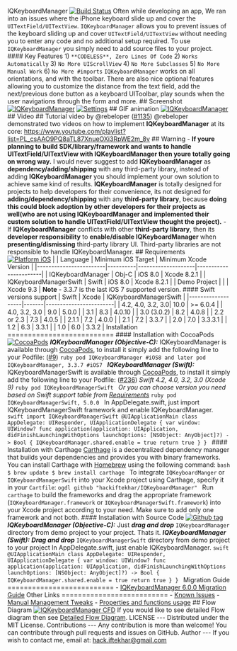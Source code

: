 IQKeyboardManager [![Build Status](https://travis-ci.org/hackiftekhar/IQKeyboardManager.svg)](https://travis-ci.org/hackiftekhar/IQKeyboardManager) Often while developing an app, We ran into an issues where the iPhone keyboard slide up and cover the `UITextField/UITextView`. `IQKeyboardManager` allows you to prevent issues of the keyboard sliding up and cover `UITextField/UITextView` without needing you to enter any code and no additional setup required. To use `IQKeyboardManager` you simply need to add source files to your project. #### Key Features 1) `**CODELESS**, Zero Lines Of Code` 2) `Works Automatically` 3) `No More UIScrollView` 4) `No More Subclasses` 5) `No More Manual Work` 6) `No More #imports` `IQKeyboardManager` works on all orientations, and with the toolbar. There are also nice optional features allowing you to customize the distance from the text field, add the next/previous done button as a keyboard UIToolbar, play sounds when the user navigations through the form and more. ## Screenshot [![IQKeyboardManager](https://raw.githubusercontent.com/hackiftekhar/IQKeyboardManager/v3.3.0/Screenshot/IQKeyboardManagerScreenshot.png)](http://youtu.be/6nhLw6hju2A) [![Settings](https://raw.githubusercontent.com/hackiftekhar/IQKeyboardManager/v3.3.0/Screenshot/IQKeyboardManagerSettings.png)](http://youtu.be/6nhLw6hju2A) ## GIF animation [![IQKeyboardManager](https://raw.githubusercontent.com/hackiftekhar/IQKeyboardManager/v3.3.0/Screenshot/IQKeyboardManager.gif)](http://youtu.be/6nhLw6hju2A) ## Video ## Tutorial video by @rebeloper ([#1135](https://github.com/hackiftekhar/IQKeyboardManager/issues/1135)) @rebeloper demonstrated two videos on how to implement **IQKeyboardManager** at its core: https://www.youtube.com/playlist?list=PL_csAAO9PQ8aTL87XnueOXi3RpWE2m_8v ## Warning - **If youre planning to build SDK/library/framework and wants to handle UITextField/UITextView with IQKeyboardManager then youre totally going on wrong way.** I would never suggest to add **IQKeyboardManager** as **dependency/adding/shipping** with any third-party library, instead of adding **IQKeyboardManager** you should implement your own solution to achieve same kind of results. **IQKeyboardManager** is totally designed for projects to help developers for their convenience, its not designed for **adding/dependency/shipping** with any **third-party library**, because **doing this could block adoption by other developers for their projects as well(who are not using IQKeyboardManager and implemented their custom solution to handle UITextField/UITextView thought the project).** - If **IQKeyboardManager** conflicts with other **third-party library**, then its **developer responsibility** to **enable/disable IQKeyboardManager** when **presenting/dismissing** third-party library UI. Third-party libraries are not responsible to handle IQKeyboardManager. ## Requirements [![Platform iOS](https://img.shields.io/badge/Platform-iOS-blue.svg?style=fla)]() | | Language | Minimum iOS Target | Minimum Xcode Version | |------------------------|----------|--------------------|-----------------------| | IQKeyboardManager | Obj-C | iOS 8.0 | Xcode 8.2.1 | | IQKeyboardManagerSwift | Swift | iOS 8.0 | Xcode 8.2.1 | | Demo Project | | | Xcode 9.3 | **Note** - 3.3.7 is the last iOS 7 supported version. #### Swift versions support | Swift | Xcode | IQKeyboardManagerSwift | |-------------------|-------|------------------------| | 4.2, 4.0, 3.2, 3.0| 10.0 | >= 6.0.4 | | 4.0, 3.2, 3.0 | 9.0 | 5.0.0 | | 3.1 | 8.3 | 4.0.10 | | 3.0 (3.0.2) | 8.2 | 4.0.8 | | 2.2 or 2.3 | 7.3 | 4.0.5 | | 2.1.1 | 7.2 | 4.0.0 | | 2.1 | 7.2 | 3.3.7 | | 2.0 | 7.0 | 3.3.3.1 | | 1.2 | 6.3 | 3.3.1 | | 1.0 | 6.0 | 3.3.2 | Installation ========================== #### Installation with CocoaPods [![CocoaPods](https://img.shields.io/cocoapods/v/IQKeyboardManager.svg)](http://cocoadocs.org/docsets/IQKeyboardManager) ***IQKeyboardManager (Objective-C):*** IQKeyboardManager is available through [CocoaPods](http://cocoapods.org), to install it simply add the following line to your Podfile: ([#9](https://github.com/hackiftekhar/IQKeyboardManager/issues/9)) ```ruby pod IQKeyboardManager #iOS8 and later pod IQKeyboardManager, 3.3.7 #iOS7 ``` ***IQKeyboardManager (Swift):*** IQKeyboardManagerSwift is available through [CocoaPods](http://cocoapods.org), to install it simply add the following line to your Podfile: ([#236](https://github.com/hackiftekhar/IQKeyboardManager/issues/236)) *Swift 4.2, 4.0, 3.2, 3.0 (Xcode 9)* ```ruby pod IQKeyboardManagerSwift ``` *Or you can choose version you need based on Swift support table from [Requirements](README.md#requirements)* ```ruby pod IQKeyboardManagerSwift, 5.0.0 ``` In AppDelegate.swift, just import IQKeyboardManagerSwift framework and enable IQKeyboardManager. ```swift import IQKeyboardManagerSwift @UIApplicationMain class AppDelegate: UIResponder, UIApplicationDelegate { var window: UIWindow? func application(application: UIApplication, didFinishLaunchingWithOptions launchOptions: [NSObject: AnyObject]?) -> Bool { IQKeyboardManager.shared.enable = true return true } } ``` #### Installation with Carthage [Carthage](https://github.com/Carthage/Carthage) is a decentralized dependency manager that builds your dependencies and provides you with binary frameworks. You can install Carthage with [Homebrew](http://brew.sh/) using the following command: ```bash $ brew update $ brew install carthage ``` To integrate `IQKeyboardManger` or `IQKeyboardManagerSwift` into your Xcode project using Carthage, specify it in your `Cartfile`: ```ogdl github "hackiftekhar/IQKeyboardManager" ``` Run `carthage` to build the frameworks and drag the appropriate framework (`IQKeyboardManager.framework` or `IQKeyboardManagerSwift.framework`) into your Xcode project according to your need. Make sure to add only one framework and not both. #### Installation with Source Code [![Github tag](https://img.shields.io/github/tag/hackiftekhar/iqkeyboardmanager.svg)]() ***IQKeyboardManager (Objective-C):*** Just ***drag and drop*** `IQKeyboardManager` directory from demo project to your project. Thats it. ***IQKeyboardManager (Swift):*** ***Drag and drop*** `IQKeyboardManagerSwift` directory from demo project to your project In AppDelegate.swift, just enable IQKeyboardManager. ```swift @UIApplicationMain class AppDelegate: UIResponder, UIApplicationDelegate { var window: UIWindow? func application(application: UIApplication, didFinishLaunchingWithOptions launchOptions: [NSObject: AnyObject]?) -> Bool { IQKeyboardManager.shared.enable = true return true } } ``` Migration Guide ========================== - [IQKeyboardManager 6.0.0 Migration Guide](https://github.com/hackiftekhar/IQKeyboardManager/wiki/IQKeyboardManager-6.0.0-Migration-Guide) Other Links ========================== - [Known Issues](https://github.com/hackiftekhar/IQKeyboardManager/wiki/Known-Issues) - [Manual Management Tweaks](https://github.com/hackiftekhar/IQKeyboardManager/wiki/Manual-Management) - [Properties and functions usage](https://github.com/hackiftekhar/IQKeyboardManager/wiki/Properties-&-Functions) ## Flow Diagram [![IQKeyboardManager CFD](https://raw.githubusercontent.com/hackiftekhar/IQKeyboardManager/master/Screenshot/IQKeyboardManagerFlowDiagram.jpg)](https://raw.githubusercontent.com/hackiftekhar/IQKeyboardManager/master/Screenshot/IQKeyboardManagerFlowDiagram.jpg) If you would like to see detailed Flow diagram then see [Detailed Flow Diagram](https://raw.githubusercontent.com/hackiftekhar/IQKeyboardManager/v3.3.0/Screenshot/IQKeyboardManagerCFD.jpg). LICENSE --- Distributed under the MIT License. Contributions --- Any contribution is more than welcome! You can contribute through pull requests and issues on GitHub. Author --- If you wish to contact me, email at: hack.iftekhar@gmail.com